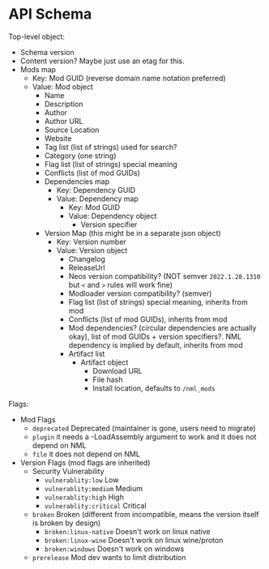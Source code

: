 # API Schema

Top-level object:

- Schema version
- Content version? Maybe just use an etag for this.
- Mods map
  - Key: Mod GUID (reverse domain name notation preferred)
  - Value: Mod object
    - Name
    - Description
    - Author
    - Author URL
    - Source Location
    - Website
    - Tag list (list of strings) used for search?
    - Category (one string)
    - Flag list (list of strings) special meaning
    - Conflicts (list of mod GUIDs)
    - Dependencies map
      - Key: Dependency GUID
      - Value: Dependency map
        - Key: Mod GUID
        - Value: Dependency object
          - Version specifier
    - Version Map (this might be in a separate json object)
      - Key: Version number
      - Value: Version object
        - Changelog
        - ReleaseUrl
        - Neos version compatibility? (NOT semver `2022.1.28.1310` but `<` and `>` rules will work fine)
        - Modloader version compatibility? (semver)
        - Flag list (list of strings) special meaning, inherits from mod
        - Conflicts (list of mod GUIDs), inherits from mod
        - Mod dependencies? (circular dependencies are actually okay), list of mod GUIDs + version specifiers?. NML dependency is implied by default, inherits from mod
        - Artifact list
          - Artifact object
            - Download URL
            - File hash
            - Install location, defaults to `/nml_mods`

Flags:

- Mod Flags
  - `deprecated` Deprecated (maintainer is gone, users need to migrate)
  - `plugin` it needs a -LoadAssembly argument to work and it does not depend on NML
  - `file` it does not depend on NML
- Version Flags (mod flags are inherited)
  - Security Vulnerability
    - `vulnerablity:low` Low
    - `vulnerablity:medium` Medium
    - `vulnerablity:high` High
    - `vulnerablity:critical` Critical
  - `broken` Broken (different from incompatible, means the version itself is broken by design)
    - `broken:linux-native` Doesn't work on linux native
    - `broken:linux-wine` Doesn't work on linux wine/proton
    - `broken:windows` Doesn't work on windows
  - `prerelease` Mod dev wants to limit distribution
